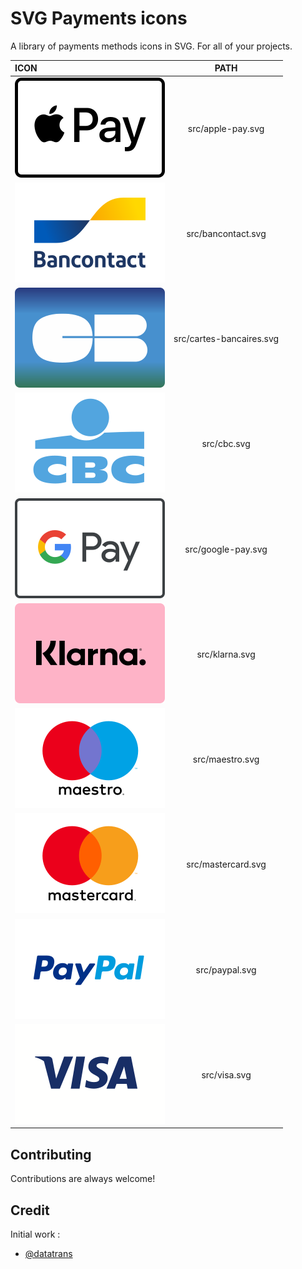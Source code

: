 # SVG Payments icons

A library of payments methods icons in SVG. For all of your projects.

| ICON |  PATH  | 
|:-----|:--------:|
| ![apple-pay.svg](https://raw.githubusercontent.com/agenceam/SVG-Payment-Icons/master/src/apple-pay.svg?sanitize=true)   | src/apple-pay.svg |
| ![bancontact.svg](https://raw.githubusercontent.com/agenceam/SVG-Payment-Icons/master/src/bancontact.svg?sanitize=true)   | src/bancontact.svg |
| ![cartes-bancaires.svg](https://raw.githubusercontent.com/agenceam/SVG-Payment-Icons/master/src/cartes-bancaires.svg?sanitize=true)   | src/cartes-bancaires.svg |
| ![cbc.svg](https://raw.githubusercontent.com/agenceam/SVG-Payment-Icons/master/src/cbc.svg?sanitize=true)   | src/cbc.svg |
| ![google-pay.svg](https://raw.githubusercontent.com/agenceam/SVG-Payment-Icons/master/src/google-pay.svg?sanitize=true)   | src/google-pay.svg |
| ![klarna.svg](https://raw.githubusercontent.com/agenceam/SVG-Payment-Icons/master/src/klarna.svg?sanitize=true)   | src/klarna.svg |
| ![maestro.svg](https://raw.githubusercontent.com/agenceam/SVG-Payment-Icons/master/src/maestro.svg?sanitize=true)   | src/maestro.svg |
| ![mastercard.svg](https://raw.githubusercontent.com/agenceam/SVG-Payment-Icons/master/src/mastercard.svg?sanitize=true)   | src/mastercard.svg |
| ![paypal.svg](https://raw.githubusercontent.com/agenceam/SVG-Payment-Icons/master/src/paypal.svg?sanitize=true)   | src/paypal.svg |
| ![visa.svg](https://raw.githubusercontent.com/agenceam/SVG-Payment-Icons/master/src/visa.svg?sanitize=true)   | src/visa.svg |


## Contributing

Contributions are always welcome!

## Credit

Initial work :

- [@datatrans](https://github.com/datatrans/payment-logos)

